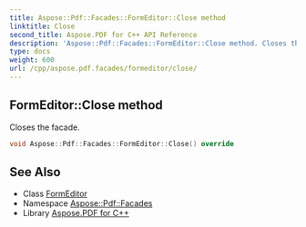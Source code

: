 ```yaml
---
title: Aspose::Pdf::Facades::FormEditor::Close method
linktitle: Close
second_title: Aspose.PDF for C++ API Reference
description: 'Aspose::Pdf::Facades::FormEditor::Close method. Closes the facade in C++.'
type: docs
weight: 600
url: /cpp/aspose.pdf.facades/formeditor/close/
---
```

## FormEditor::Close method


Closes the facade.

```cpp
void Aspose::Pdf::Facades::FormEditor::Close() override
```

## See Also

* Class [FormEditor](../)
* Namespace [Aspose::Pdf::Facades](../../)
* Library [Aspose.PDF for C++](../../../)
